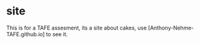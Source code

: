 # site
This is for a TAFE assesment, its a site about cakes, use [Anthony-Nehme-TAFE.github.io] to see it.